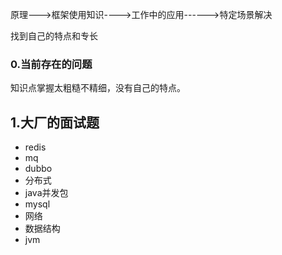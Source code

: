 原理--->框架使用知识---->工作中的应用------>特定场景解决

找到自己的特点和专长

### 0.当前存在的问题

知识点掌握太粗糙不精细，没有自己的特点。

## 1.大厂的面试题

- redis
- mq
- dubbo
- 分布式
- java并发包
- mysql
- 网络
- 数据结构
- jvm



